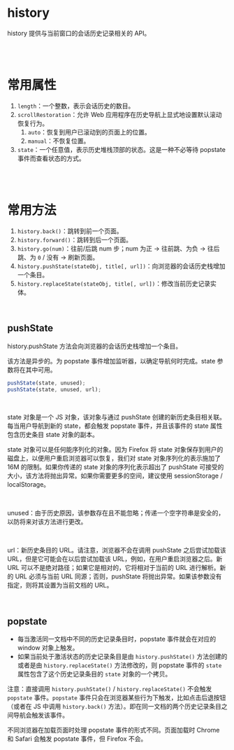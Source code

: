 # history

history 提供与当前窗口的会话历史记录相关的 API。

<br><br>

# 常用属性

1. `length`：一个整数，表示会话历史的数目。
2. `scrollRestoration`：允许 Web 应用程序在历史导航上显式地设置默认滚动恢复行为。
    1. `auto`：恢复到用户已滚动到的页面上的位置。
    2. `manual`：不恢复位置。
3. `state`：一个任意值，表示历史堆栈顶部的状态。这是一种不必等待 popstate 事件而查看状态的方式。

<br><br>

# 常用方法

1. `history.back()`：跳转到前一个页面。
2. `history.forward()`：跳转到后一个页面。
3. `history.go(num)`：往前/后跳 num 步；num 为正 → 往前跳、为负 → 往后跳、为 `0` / 没有 → 刷新页面。
4. `history.pushState(stateObj, title[, url])`：向浏览器的会话历史栈增加一个条目。
5. `history.replaceState(stateObj, title[, url])`：修改当前历史记录实体。

<br>

## pushState

history.pushState 方法会向浏览器的会话历史栈增加一个条目。

该方法是异步的。为 popstate 事件增加监听器，以确定导航何时完成。state 参数将在其中可用。

```js
pushState(state, unused);
pushState(state, unused, url);
```

<br>

state 对象是一个 JS 对象，该对象与通过 pushState 创建的新历史条目相关联。每当用户导航到新的 state，都会触发 popstate 事件，并且该事件的 state 属性包含历史条目 state 对象的副本。

state 对象可以是任何能序列化的对象。因为 Firefox 将 state 对象保存到用户的磁盘上，以便用户重启浏览器可以恢复，我们对 state 对象序列化的表示施加了 16M 的限制。如果你传递的 state 对象的序列化表示超出了 pushState 可接受的大小，该方法将抛出异常。如果你需要更多的空间，建议使用 sessionStorage / localStorage。

<br>

unused：由于历史原因，该参数存在且不能忽略；传递一个空字符串是安全的，以防将来对该方法进行更改。

<br>

url：新历史条目的 URL。请注意，浏览器不会在调用 pushState 之后尝试加载该 URL，但是它可能会在以后尝试加载该 URL，例如，在用户重启浏览器之后。新 URL 可以不是绝对路径；如果它是相对的，它将相对于当前的 URL 进行解析。新的 URL 必须与当前 URL 同源；否则，pushState 将抛出异常。如果该参数没有指定，则将其设置为当前文档的 URL。

<br>

## popstate

-   每当激活同一文档中不同的历史记录条目时，popstate 事件就会在对应的 window 对象上触发。
-   如果当前处于激活状态的历史记录条目是由 `history.pushState()` 方法创建的或者是由 `history.replaceState()` 方法修改的，则 popstate 事件的 `state` 属性包含了这个历史记录条目的 `state` 对象的一个拷贝。

注意：直接调用 `history.pushState()` / `history.replaceState()` 不会触发 `popstate` 事件。`popstate` 事件只会在浏览器某些行为下触发，比如点击后退按钮（或者在 JS 中调用 `history.back()` 方法）。即在同一文档的两个历史记录条目之间导航会触发该事件。

不同浏览器在加载页面时处理 popstate 事件的形式不同。页面加载时 Chrome 和 Safari 会触发 popstate 事件，但 Firefox 不会。

<br>
